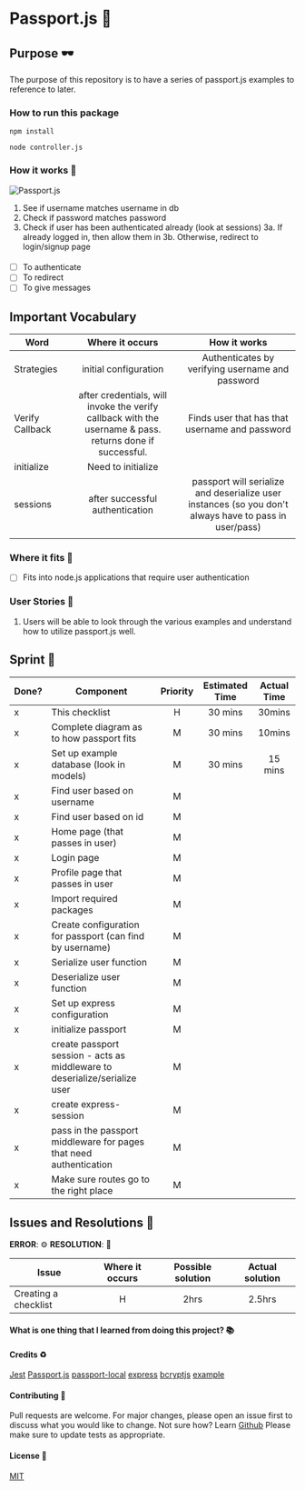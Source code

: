 # Passport.js :rocket:

## Purpose :dark_sunglasses:

The purpose of this repository is to have a series of passport.js examples to reference to later.

### How to run this package

```
npm install
```

```
node controller.js
```

### How it works :open_book:

![Passport.js](https://www.dropbox.com/s/4jew8ek5yfotopf/Passport.js.png?raw=1)

1. See if username matches username in db
2. Check if password matches password
3. Check if user has been authenticated already (look at sessions)
   3a. If already logged in, then allow them in
   3b. Otherwise, redirect to login/signup page

####

- [ ] To authenticate
- [ ] To redirect
- [ ] To give messages

## Important Vocabulary

| Word            |                                             Where it occurs                                              |                                              How it works                                              |
| --------------- | :------------------------------------------------------------------------------------------------------: | :----------------------------------------------------------------------------------------------------: |
| Strategies      |                                          initial configuration                                           |                            Authenticates by verifying username and password                            |
| Verify Callback | after credentials, will invoke the verify callback with the username & pass. returns done if successful. |                             Finds user that has that username and password                             |
| initialize      |                                            Need to initialize                                            |                                                                                                        |
| sessions        |                                     after successful authentication                                      | passport will serialize and deserialize user instances (so you don't always have to pass in user/pass) |
|                 |                                                                                                          |                                                                                                        |

### Where it fits :paperclip:

- [ ] Fits into node.js applications that require user authentication

### User Stories :telescope:

1. Users will be able to look through the various examples and understand how to utilize passport.js well.

## Sprint :athletic_shoe:

| Done? | Component                                                                  | Priority | Estimated Time | Actual Time |
| ----- | -------------------------------------------------------------------------- | :------: | :------------: | :---------: |
| x     | This checklist                                                             |    H     |    30 mins     |   30mins    |
| x     | Complete diagram as to how passport fits                                   |    M     |    30 mins     |   10mins    |
| x     | Set up example database (look in models)                                   |    M     |    30 mins     |   15 mins   |
| x     | Find user based on username                                                |    M     |                |             |
| x     | Find user based on id                                                      |    M     |                |             |
| x     | Home page (that passes in user)                                            |    M     |                |             |
| x     | Login page                                                                 |    M     |                |             |
| x     | Profile page that passes in user                                           |    M     |                |             |
| x     | Import required packages                                                   |    M     |                |             |
| x     | Create configuration for passport (can find by username)                   |    M     |                |             |
| x     | Serialize user function                                                    |    M     |                |             |
| x     | Deserialize user function                                                  |    M     |                |             |
| x     | Set up express configuration                                               |    M     |                |             |
| x     | initialize passport                                                        |    M     |                |             |
| x     | create passport session - acts as middleware to deserialize/serialize user |    M     |                |             |
| x     | create express-session                                                     |    M     |                |             |
| x     | pass in the passport middleware for pages that need authentication         |    M     |                |             |
| x     | Make sure routes go to the right place                                     |    M     |                |             |

## Issues and Resolutions :flashlight:

**ERROR**: :gear:
**RESOLUTION**: :key:

| Issue                | Where it occurs | Possible solution | Actual solution |
| -------------------- | :-------------: | :---------------: | :-------------: |
| Creating a checklist |        H        |       2hrs        |     2.5hrs      |

#### What is one thing that I learned from doing this project? :books:

#### Credits :recycle:

[Jest](https://jestjs.io/)
[Passport.js](http://www.passportjs.org/)
[passport-local](https://github.com/jaredhanson/passport-local)
[express]()
[bcryptjs](https://www.npmjs.com/package/bcryptjs)
[example](https://github.com/passport/express-4.x-local-example/blob/master/db/users.js)

#### Contributing :round_pushpin:

Pull requests are welcome. For major changes, please open an issue first to discuss what you would like to change.
Not sure how? Learn [Github](https://www.youtube.com/watch?v=3RjQznt-8kE&list=PL4cUxeGkcC9goXbgTDQ0n_4TBzOO0ocPR)
Please make sure to update tests as appropriate.

#### License :memo:

[MIT](https://choosealicense.com/licenses/mit/)
